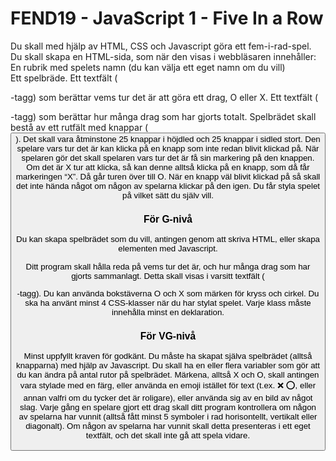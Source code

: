# FEND19 - JavaScript 1 - Five In a Row

Du skall med hjälp av HTML, CSS och Javascript göra ett fem-i-rad-spel.\
Du skall skapa en HTML-sida, som när den visas i webbläsaren innehåller:\
En rubrik med spelets namn (du kan välja ett eget namn om du vill)\
Ett spelbräde.
Ett textfält (<p>-tagg) som berättar vems tur det är att göra ett drag, O eller X.
Ett textfält (<p>-tagg) som berättar hur många drag som har gjorts totalt.
Spelbrädet skall bestå av ett rutfält med knappar (<button>).
Det skall vara åtminstone 25 knappar i höjdled och 25 knappar i sidled stort.
Den spelare vars tur det är kan klicka på en knapp som inte redan blivit klickad på.
När spelaren gör det skall spelaren vars tur det är få sin markering på den knappen.
Om det är X tur att klicka, så kan denne alltså klicka på en knapp, som då får markeringen “X”.
Då går turen över till O.
När en knapp väl blivit klickad på så skall det inte hända något om någon av spelarna klickar på den igen.
Du får styla spelet på vilket sätt du själv vill.

### För G-nivå

Du kan skapa spelbrädet som du vill, antingen genom att skriva HTML, eller skapa elementen med Javascript.

Ditt program skall hålla reda på vems tur det är, och hur många drag som har gjorts sammanlagt.
Detta skall visas i varsitt textfält (<p>-tagg).
Du kan använda bokstäverna O och X som märken för kryss och cirkel.
Du ska ha använt minst 4 CSS-klasser när du har stylat spelet. Varje klass måste innehålla minst en deklaration.

### För VG-nivå

Minst uppfyllt kraven för godkänt.
Du måste ha skapat själva spelbrädet (alltså knapparna) med hjälp av Javascript.
Du skall ha en eller flera variabler som gör att du kan ändra på antal rutor på spelbrädet.
Märkena, alltså X och O, skall antingen vara stylade med en färg,
eller använda en emoji istället för text (t.ex. ❌ ⭕️, eller annan valfri om du tycker det är roligare),
eller använda sig av en bild av något slag.
Varje gång en spelare gjort ett drag skall ditt program kontrollera om någon av spelarna har vunnit
(alltså fått minst 5 symboler i rad horisontellt, vertikalt eller diagonalt).
Om någon av spelarna har vunnit skall detta presenteras i ett eget textfält, och det skall inte gå att spela vidare.
